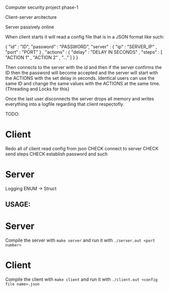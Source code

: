 Computer security project phase-1

Client-server arcitecture
 

Server passively online

When client starts it will read a config file that is in a JSON format like such:

{
    "id" : "ID",
    "password" : "PASSWORD",
    "server" :
    {
        "ip" : "SERVER_IP" ,
        "port" : "PORT"
    } ,
"actions" : {
    "delay" : "DELAY IN SECONDS" ,
    "steps" : [
        "ACTION 1" ,
        "ACTION 2" ,
        "..."
    ]
    }
}

Then connects to the server with the id and then if the server confirms the ID then the password will become accepted and the server will start with the ACTIONS with the set delay in seconds. Identical users can use the same ID and change the same values with the ACTIONS at the same time. {Threading and Locks for this}

Once the last user disconnects the server drops all memory and writes everything into a logfile regarding that client respectofly.

TODO:
# Client
Redo all of client
read config from json CHECK
connect to server CHECK
send steps CHECK
establish password and such
# Server
Logging
ENUM -> Struct



## USAGE:
# Server
Compile the server with ```make server``` and run it with ```./server.out <port number>```
# Client
Compile the client with ```make client``` and run it with ```./client.out <config file name>.json```
